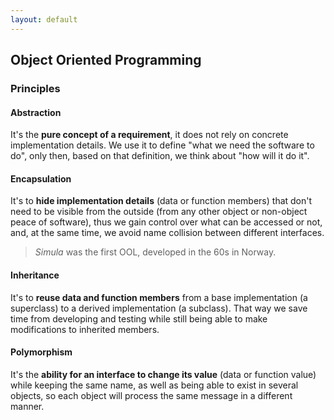 ```yaml
---
layout: default
---
```

## Object Oriented Programming

### Principles

#### Abstraction

It's the **pure concept of a requirement**, it does not rely on concrete implementation details. We use it to define "what we need the software to do", only then, based on that definition, we think about "how will it do it".

#### Encapsulation

It's to **hide implementation details** (data or function members) that don't need to be visible from the outside (from any other object or non-object peace of software), thus we gain control over what can be accessed or not, and, at the same time, we avoid name collision between different interfaces.

>*Simula* was the first OOL, developed in the 60s in Norway.

#### Inheritance

It's to **reuse data and function members** from a base implementation (a superclass) to a derived implementation (a subclass). That way we save time from developing and testing while still being able to make modifications to inherited members.

#### Polymorphism

It's the **ability for an interface to change its value** (data or function value) while keeping the same name, as well as being able to exist in several objects, so each object will process the same message in a different manner.

<!-- https://www.partech.nl/en/publications/2020/10/basic-principles-of-object-oriented-programming# -->
<!-- https://info.keylimeinteractive.com/the-four-pillars-of-object-oriented-programming -->
<!-- https://www.oreilly.com/learning-paths/learning-path-application/9781789619737/9781789137705-video4_4/ -->
